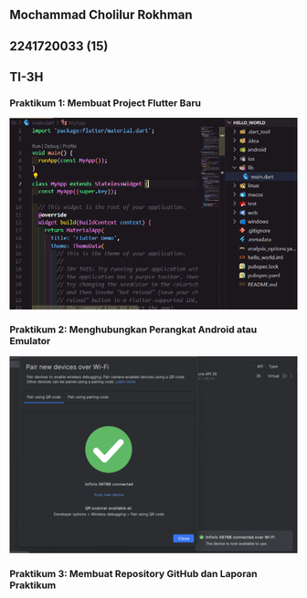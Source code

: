 ## Mochammad Cholilur Rokhman

## 2241720033 (15)

## TI-3H

### Praktikum 1: Membuat Project Flutter Baru

![alt text](image.png)

### Praktikum 2: Menghubungkan Perangkat Android atau Emulator

![alt text](image-1.png)

### Praktikum 3: Membuat Repository GitHub dan Laporan Praktikum
